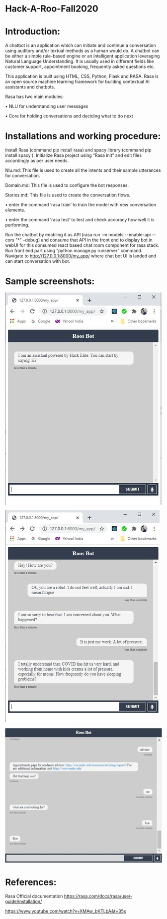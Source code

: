 # Hack-A-Roo-Fall2020

# Introduction:

A chatbot is an application which can initiate and continue a conversation using auditory and/or textual methods as a human would do. A chatbot can be either a simple rule-based engine or an intelligent application leveraging Natural Language Understanding. It is usually used in different fields like customer support, appointment booking, frequently asked questions etc. 

This application is built using HTML, CSS, Python, Flask and RASA. Rasa is an open source machine learning framework for building contextual AI assistants and chatbots. 

Rasa has two main modules:

•	NLU for understanding user messages 

•	Core for holding conversations and deciding what to do next 

# Installations and working procedure:

Install Rasa (command pip install rasa) and spacy library (command pip install spacy ). Initialize Rasa project using “Rasa init” and edit files accordingly as per user needs.

Nlu.md: This file is used to create all the intents and their sample utterances for conversation.

Domain.md: This file is used to configure the bot responses.

Stories.md: This file is used to create the conversation flows.

•	enter the command ‘rasa train’ to train the model with new conversation elements.

•	enter the command ‘rasa test’ to test and check accuracy how well it is performing.

Run the chatbot by enabling it as API (rasa run -m models --enable-api --cors "*" –debug) and consume that API in the front end to display bot in webUI for this consumed react based chat room component for rasa stack. Run front end part using “python manage.py runserver” command.  
Navigate to http://127.0.0.1:8000/my_app/ where chat bot UI is landed and can start conversation with bot.

# Sample screenshots:

 ![](https://github.com/sandeepsalkuti/Hack-A-Roo-Fall2020/blob/main/images/bot1.JPG)

 ![](https://github.com/sandeepsalkuti/Hack-A-Roo-Fall2020/blob/main/images/bot2.JPG)

 ![](https://github.com/sandeepsalkuti/Hack-A-Roo-Fall2020/blob/main/images/bot3.JPG)
  
 
# References:


Rasa Official documentation https://rasa.com/docs/rasa/user-guide/installation/

https://www.youtube.com/watch?v=XMAw_bKTLbA&t=35s






